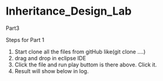 # Inheritance_Design_Lab
Part3

Steps for Part 1
1) Start clone all the files from gitHub like(git clone ....)
2)  drag and drop in eclipse IDE
3)  Click the file and run play buttom is there above. Click it.
4)  Result will show below in log.
